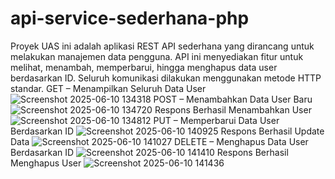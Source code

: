 # api-service-sederhana-php
Proyek UAS ini adalah aplikasi REST API sederhana yang dirancang untuk melakukan manajemen data pengguna. API ini menyediakan fitur untuk melihat, menambah, memperbarui, hingga menghapus data user berdasarkan ID. Seluruh komunikasi dilakukan menggunakan metode HTTP standar.
GET – Menampilkan Seluruh Data User
![Screenshot 2025-06-10 134318](https://github.com/user-attachments/assets/5f1b264b-648f-44bc-bd08-d41bd5db82ea)
POST – Menambahkan Data User Baru
![Screenshot 2025-06-10 134720](https://github.com/user-attachments/assets/fd747d93-d161-464a-9915-3ff762226361)
Respons Berhasil Menambahkan User
![Screenshot 2025-06-10 134812](https://github.com/user-attachments/assets/52f41f72-99f1-4cf4-aa58-2751637c20f9)
PUT – Memperbarui Data User Berdasarkan ID
![Screenshot 2025-06-10 140925](https://github.com/user-attachments/assets/66c5a454-67d2-4e30-9ccf-e9adc116e287)
Respons Berhasil Update Data
![Screenshot 2025-06-10 141027](https://github.com/user-attachments/assets/6f7fd3eb-fddf-46fa-b2b1-bbda1a561c02)
DELETE – Menghapus Data User Berdasarkan ID
![Screenshot 2025-06-10 141410](https://github.com/user-attachments/assets/bf8959ce-f2b3-4a32-b0b0-13f0f9d2a71e)
Respons Berhasil Menghapus User
![Screenshot 2025-06-10 141436](https://github.com/user-attachments/assets/fd2d746a-fa1c-41ba-b182-a750cecc8bbe)








